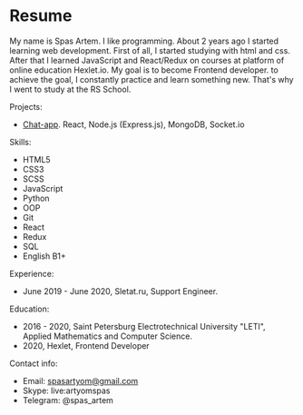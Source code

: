 # Resume

My name is Spas Artem. I like programming. About 2 years ago I started learning web development. First of all, I started studying with html and css. After that I learned JavaScript and React/Redux on courses at platform of online education Hexlet.io. My goal is to become Frontend developer. to achieve the goal, I constantly practice and learn something new. That's why I went to study at the RS School.

Projects:
* [Chat-app](https://github.com/spasartyom/chat-app). React, Node.js (Express.js), MongoDB, Socket.io

Skills:
* HTML5
* CSS3
* SCSS
* JavaScript
* Python
* OOP
* Git
* React
* Redux
* SQL
* English B1+
 
Experience:
* June 2019 - June 2020, Sletat.ru, Support Engineer.

Education:
* 2016 - 2020, Saint Petersburg Electrotechnical University "LETI", Applied Mathematics and Computer Science.
* 2020, Hexlet, Frontend Developer

Contact info:
* Email: spasartyom@gmail.com
* Skype: live:artyomspas
* Telegram: @spas_artem